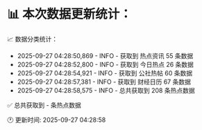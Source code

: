 📊 本次数据更新统计：
==========================

📈 数据分类统计：
- 2025-09-27 04:28:50,869 - INFO - 获取到 热点资讯 55 条数据
- 2025-09-27 04:28:52,800 - INFO - 获取到 今日热点 26 条数据
- 2025-09-27 04:28:54,921 - INFO - 获取到 公社热帖 60 条数据
- 2025-09-27 04:28:57,381 - INFO - 获取到 财经日历 67 条数据
- 2025-09-27 04:28:58,575 - INFO - 总共获取到 208 条热点数据

✅ 总共获取到 - 条热点数据

🕐 更新时间: 2025-09-27 04:28:58
